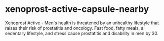 # xenoprost-active-capsule-nearby
Xenoprost Active - Men's health is threatened by an unhealthy lifestyle that raises their risk of prostatitis and oncology. Fast food, fatty meals, a sedentary lifestyle, and stress cause prostatitis and disability in men by 30.
